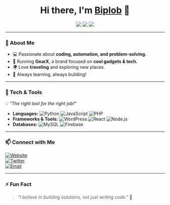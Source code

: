 <h1 align="center">Hi there, I'm <a href="https://github.com/findbips">Biplob</a> 👋</h1>

<p align="center">
  <a href="https://www.gearx.net"><img src="https://img.shields.io/badge/Website-GearX-blue?style=flat-square&logo=google-chrome"></a>
  <a href="https://www.facebook.com/findbips"><img src="https://img.shields.io/badge/Facebook-%40findbips-1DA1F2?style=flat-square&logo=facebook"></a>
  <a href="mailto:bsd.biplob@gmail.com"><img src="https://img.shields.io/badge/Email-Contact-red?style=flat-square&logo=gmail"></a>
</p>

---

### 🚀 About Me  
- 💻 Passionate about **coding, automation, and problem-solving.**  
- 📱 Running **GearX**, a brand focused on **cool gadgets & tech.**  
- 🌍 Love **traveling** and exploring new places.  
- 🎯 Always learning, always building!  

---

### 🔧 Tech & Tools  
💡 *"The right tool for the right job!"*  
- **Languages:** ![Python](https://img.shields.io/badge/Python-3776AB?style=flat&logo=python&logoColor=white) ![JavaScript](https://img.shields.io/badge/JavaScript-F7DF1E?style=flat&logo=javascript&logoColor=black) ![PHP](https://img.shields.io/badge/PHP-777BB4?style=flat&logo=php&logoColor=white)  
- **Frameworks & Tools:** ![WordPress](https://img.shields.io/badge/WordPress-21759B?style=flat&logo=wordpress&logoColor=white) ![React](https://img.shields.io/badge/React-61DAFB?style=flat&logo=react&logoColor=black) ![Node.js](https://img.shields.io/badge/Node.js-43853D?style=flat&logo=node.js&logoColor=white)  
- **Databases:** ![MySQL](https://img.shields.io/badge/MySQL-4479A1?style=flat&logo=mysql&logoColor=white) ![Firebase](https://img.shields.io/badge/Firebase-FFCA28?style=flat&logo=firebase&logoColor=black)  

---

### 📫 Connect with Me  
[![Website](https://img.shields.io/badge/Website-GearX-blue?style=for-the-badge&logo=google-chrome)](https://www.gearx.net)  
[![Twitter](https://img.shields.io/badge/Twitter-%40findbips-1DA1F2?style=for-the-badge&logo=twitter)](#)  
[![Email](https://img.shields.io/badge/Email-Contact-red?style=for-the-badge&logo=gmail)](mailto:your@email.com)  

---

### ⚡ Fun Fact  
> *"I believe in building solutions, not just writing code."* 🚀  